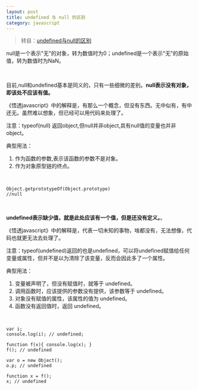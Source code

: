 ```yaml
---
layout: post
title: undefined 与 null 的区别
category: javascript
---
```


>转自：[undefined与null的区别](http://www.ruanyifeng.com/blog/2014/03/undefined-vs-null.html)

null是一个表示"无"的对象，转为数值时为0；undefined是一个表示"无"的原始值，转为数值时为NaN。

&nbsp;

目前,null和undefined基本是同义的，只有一些细微的差别。**null表示没有对象，即该处不应该有值。**

《悟透javascript》中的解释是，有那么一个概念，但没有东西。无中似有，有中还无。虽然难以想象，但已经可以用代码来处理了。

注意：typeof(null) 返回object,但null并非object,具有null值的变量也并非object。

典型用法：

1. 作为函数的参数,表示该函数的参数不是对象。
2. 作为对象原型链的终点。

&nbsp;

    Object.getprototypeOf(Object.prototype)
    //null

&nbsp;

**undefined表示缺少值，就是此处应该有一个值，但是还没有定义。**。

《悟透javascript》中的解释是，代表一切未知的事物，啥都没有，无法想像，代码也就更无法去处理了。

注意：typeof(undefined)返回的也是undefined，可以将undefined赋值给任何变量或属性，但并不是以为清除了该变量，反而会因此多了一个属性。

典型用法：

1. 变量被声明了，但没有赋值时，就等于 undefined。
2. 调用函数时，应该提供的参数没有提供，该参数等于 undefined。
3. 对象没有赋值的属性，该属性的值为 undefined。
4. 函数没有返回值时，返回 undefined。

&nbsp;

    var i;
    console.log(i); // undefined;

    function f(x){ console.log(x); }
    f(); // undefined

    var o = new Object();
    o.p; // undefined

    function x = f();
    x; // undefined
